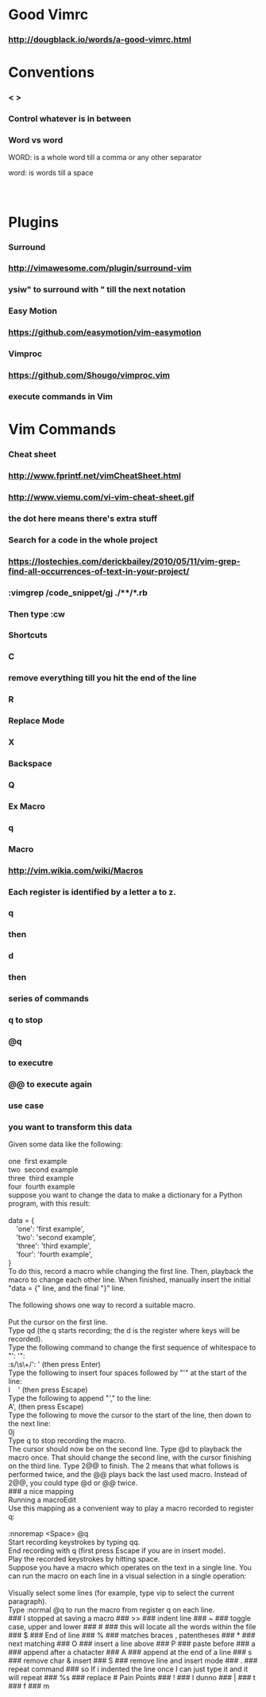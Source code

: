 # Good Vimrc
### http://dougblack.io/words/a-good-vimrc.html
# Conventions
### < >
### Control whatever is in between
### Word vs word
WORD: is a whole word till a comma or any other separator<div>word: is words till a space</div><div><br></div><div><div><br></div></div>
# Plugins
### Surround
### http://vimawesome.com/plugin/surround-vim
### ysiw" to surround with " till the next notation
### Easy Motion
### https://github.com/easymotion/vim-easymotion
### Vimproc
### https://github.com/Shougo/vimproc.vim
### execute commands in Vim
# Vim Commands
### Cheat sheet
### http://www.fprintf.net/vimCheatSheet.html
### http://www.viemu.com/vi-vim-cheat-sheet.gif
### the dot here means there's extra stuff
### Search for a code in the whole project
### https://lostechies.com/derickbailey/2010/05/11/vim-grep-find-all-occurrences-of-text-in-your-project/
### :vimgrep /code_snippet/gj ./**/*.rb
### Then type :cw
### Shortcuts
### C
### remove everything till you hit the end of the line
### R
### Replace Mode
### X
### Backspace
### Q
### Ex Macro
### q
### Macro
### http://vim.wikia.com/wiki/Macros
### Each register is identified by a letter a to z.
### q
### then
### d
### then
### series of commands
### q to stop
### @q
### to executre
### @@ to execute again
### use case
### you want to transform this data
<div>Given some data like the following:</div><div><br></div><div>one&#xA0;<span class="Apple-tab-span" style="white-space:pre"><span style="white-space: normal;">	</span></span>first example</div><div>two<span class="Apple-tab-span" style="white-space:pre"><span style="white-space: normal;">	</span></span>&#xA0;second example</div><div>three<span class="Apple-tab-span" style="white-space:pre"><span style="white-space: normal;">	</span></span>&#xA0;third example</div><div>four&#xA0;<span class="Apple-tab-span" style="white-space:pre"><span style="white-space: normal;">	</span></span>fourth example</div><div>suppose you want to change the data to make a dictionary for a Python program, with this result:</div><div><br></div><div>data = {</div><div>&#xA0; &#xA0; &apos;one&apos;: &apos;first example&apos;,</div><div>&#xA0; &#xA0; &apos;two&apos;: &apos;second example&apos;,</div><div>&#xA0; &#xA0; &apos;three&apos;: &apos;third example&apos;,</div><div>&#xA0; &#xA0; &apos;four&apos;: &apos;fourth example&apos;,</div><div>}</div><div><div>To do this, record a macro while changing the first line. Then, playback the macro to change each other line. When finished, manually insert the initial &quot;data = {&quot; line, and the final &quot;}&quot; line.</div><div><br></div><div>The following shows one way to record a suitable macro.</div><div><br></div><div>Put the cursor on the first line.</div><div>Type qd (the q starts recording; the d is the register where keys will be recorded).</div><div>Type the following command to change the first sequence of whitespace to &quot;&apos;: &apos;&quot;:</div><div>:s/\s\+/&apos;: &apos; (then press Enter)</div><div>Type the following to insert four spaces followed by &quot;&apos;&quot; at the start of the line:</div><div>I &#xA0; &#xA0;&apos; (then press Escape)</div><div>Type the following to append &quot;&apos;,&quot; to the line:</div><div>A&apos;, (then press Escape)</div><div>Type the following to move the cursor to the start of the line, then down to the next line:</div><div>0j</div><div>Type q to stop recording the macro.</div><div>The cursor should now be on the second line. Type @d to playback the macro once. That should change the second line, with the cursor finishing on the third line. Type 2@@ to finish. The 2 means that what follows is performed twice, and the @@ plays back the last used macro. Instead of 2@@, you could type @d or @@ twice.</div></div>
### a nice mapping
<div>Running a macroEdit</div><div>Use this mapping as a convenient way to play a macro recorded to register q:</div><div><br></div><div>:nnoremap &lt;Space&gt; @q</div><div>Start recording keystrokes by typing qq.</div><div>End recording with q (first press Escape if you are in insert mode).</div><div>Play the recorded keystrokes by hitting space.</div><div>Suppose you have a macro which operates on the text in a single line. You can run the macro on each line in a visual selection in a single operation:</div><div><br></div><div>Visually select some lines (for example, type vip to select the current paragraph).</div><div>Type :normal @q to run the macro from register q on each line.</div>
### I stopped at saving a macro
### >>
### indent line
### ~
### toggle case, upper and lower
### #
### this will locate all the words within the file
### $
### End of line
### %
### matches braces , patentheses
### * 
### next matching
### O
### insert a line above
### P
### paste before
### a
### append after a chatacter
### A
### append at the end of a line
### s
### remove char & insert
### S
### remove line and insert mode
### .
### repeat command
### so If i indented the line once I can just type it and it will repeat
### %s
### replace
# Pain Points
### !
### I dunno
### |
### t
### f
### m
